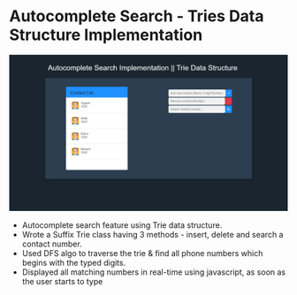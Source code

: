 # Autocomplete Search - Tries Data Structure Implementation
<a href="https://yogeshiitm.github.io/autocomplete-search/"><img src="images/screenshot.png"></a>

- Autocomplete search feature using Trie data structure. 
- Wrote a Suffix Trie class having 3 methods - insert, delete and search a contact number. 
- Used DFS algo to traverse the trie & find all phone numbers which begins with the typed digits. 
- Displayed all matching numbers in real-time using javascript, as soon as the user starts to type
